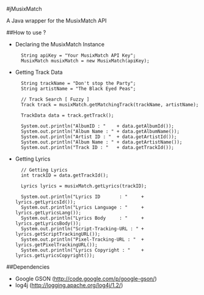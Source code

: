 #jMusixMatch

A Java wrapper for the MusixMatch API

##How to use ?

* Declaring the MusixMatch Instance

		String apiKey = "Your MusixMatch API Key";
		MusixMatch musixMatch = new MusixMatch(apiKey);


* Getting Track Data

		String trackName = "Don't stop the Party";
		String artistName = "The Black Eyed Peas";

		// Track Search [ Fuzzy ]
		Track track = musixMatch.getMatchingTrack(trackName, artistName);

		TrackData data = track.getTrack();

		System.out.println("AlbumID : "    + data.getAlbumId());
		System.out.println("Album Name : " + data.getAlbumName());
		System.out.println("Artist ID : "  + data.getArtistId());
		System.out.println("Album Name : " + data.getArtistName());
		System.out.println("Track ID : "   + data.getTrackId());


* Getting Lyrics

		// Getting Lyrics
		int trackID = data.getTrackId();

		Lyrics lyrics = musixMatch.getLyrics(trackID);

		System.out.println("Lyrics ID       : "     + lyrics.getLyricsId());
		System.out.println("Lyrics Language : "     + lyrics.getLyricsLang());
		System.out.println("Lyrics Body     : "     + lyrics.getLyricsBody());
		System.out.println("Script-Tracking-URL : " + lyrics.getScriptTrackingURL());
		System.out.println("Pixel-Tracking-URL : "  + lyrics.getPixelTrackingURL());
		System.out.println("Lyrics Copyright : "    + lyrics.getLyricsCopyright());



##Dependencies

* Google GSON (http://code.google.com/p/google-gson/)
* log4j (http://logging.apache.org/log4j/1.2/)